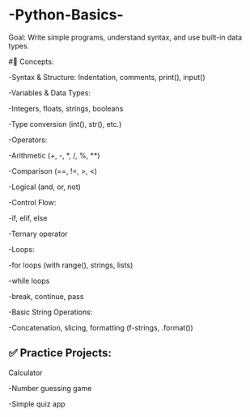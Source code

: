# -Python-Basics-

Goal: Write simple programs, understand syntax, and use built-in data types.


#🔹 Concepts:


-Syntax & Structure: Indentation, comments, print(), input()

-Variables & Data Types:
  
  -Integers, floats, strings, booleans
  
  -Type conversion (int(), str(), etc.)

-Operators:
  
  -Arithmetic (+, -, *, /, %, **)
  
  -Comparison (==, !=, >, <)
  
  -Logical (and, or, not)

-Control Flow:
  
  -if, elif, else
  
  -Ternary operator

-Loops:
  
  -for loops (with range(), strings, lists)
  
  -while loops
  
  -break, continue, pass

-Basic String Operations:
  
  -Concatenation, slicing, formatting (f-strings, .format())

✅ Practice Projects:
  -
  Calculator
  
  -Number guessing game
  
  -Simple quiz app



  
